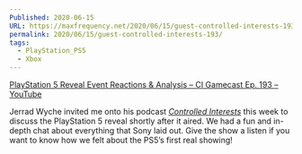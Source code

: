 ```yaml
---
Published: 2020-06-15
URL: https://maxfrequency.net/2020/06/15/guest-controlled-interests-193/
permalink: 2020/06/15/guest-controlled-interests-193/
tags:
  - PlayStation_PS5
  - Xbox
---
```

[PlayStation 5 Reveal Event Reactions & Analysis – CI Gamecast Ep. 193 – YouTube](https://www.youtube.com/watch?v=a__ubW98fqc&t=1s)

Jerrad Wyche invited me onto his podcast [*Controlled Interests*](https://www.youtube.com/channel/UCHJoBy2wd5lvFEI1DxzjlgA) this week to discuss the PlayStation 5 reveal shortly after it aired. We had a fun and in-depth chat about everything that Sony laid out. Give the show a listen if you want to know how we felt about the PS5’s first real showing!